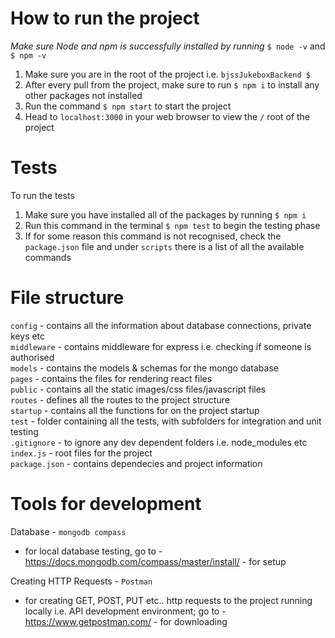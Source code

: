 # How to run the project

_Make sure Node and npm is successfully installed by running_ `$ node -v` and `$ npm -v`

1. Make sure you are in the root of the project i.e. `bjssJukeboxBackend $`
2. After every pull from the project, make sure to run `$ npm i` to install any other packages not installed
3. Run the command `$ npm start` to start the project
4. Head to `localhost:3000` in your web browser to view the `/` root of the project

# Tests

To run the tests

1. Make sure you have installed all of the packages by running `$ npm i`
2. Run this command in the terminal `$ npm test` to begin the testing phase
3. If for some reason this command is not recognised, check the `package.json` file and under `scripts` there is a list of all the available commands

# File structure

`config` - contains all the information about database connections, private keys etc<br />
`middleware` - contains middleware for express i.e. checking if someone is authorised<br />
`models` - contains the models & schemas for the mongo database<br />
`pages` - contains the files for rendering react files<br />
`public` - contains all the static images/css files/javascript files<br />
`routes` - defines all the routes to the project structure<br />
`startup` - contains all the functions for on the project startup<br />
`test` - folder containing all the tests, with subfolders for integration and unit testing<br />
`.gitignore` - to ignore any dev dependent folders i.e. node_modules etc<br />
`index.js` - root files for the project<br />
`package.json` - contains dependecies and project information<br />

# Tools for development

Database - `mongodb compass`<br />

- for local database testing, go to - https://docs.mongodb.com/compass/master/install/ - for setup<br />

Creating HTTP Requests - `Postman`

- for creating GET, POST, PUT etc.. http requests to the project running locally i.e. API development environment; go to - https://www.getpostman.com/ - for downloading<br />
